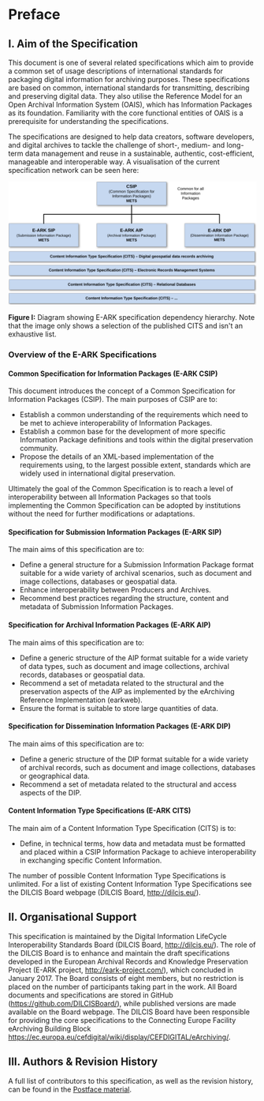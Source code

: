 # Preface
## I. Aim of the Specification
This document is one of several related specifications which aim to provide a common set of usage descriptions of international standards for packaging digital information for archiving purposes. These specifications are based on common, international standards for transmitting, describing and preserving digital data. They also utilise the Reference Model for an Open Archival Information System (OAIS), which has Information Packages as its foundation. Familiarity with the core functional entities of OAIS is a prerequisite for understanding the specifications.

The specifications are designed to help data creators, software developers, and digital archives to tackle the challenge of short-, medium- and long-term data management and reuse in a sustainable, authentic, cost-efficient, manageable and interoperable way.
A visualisation of the current specification network can be seen here:

<a name="figi-dip"></a>
![OAIS Entities](figs/fig_1_dip.svg "Diagram showing E-ARK specification dependency hierarchy")

**Figure I:** Diagram showing E-ARK specification dependency hierarchy. Note that the image only shows a selection of the published CITS and isn't an exhaustive list.

### Overview of the E-ARK Specifications

#### Common Specification for Information Packages (E-ARK CSIP)
This document introduces the concept of a Common Specification for Information Packages (CSIP). The main purposes of CSIP are to:

- Establish a common understanding of the requirements which need to be met to achieve interoperability of Information Packages.
- Establish a common base for the development of more specific Information Package definitions and tools within the digital preservation community.
- Propose the details of an XML-based implementation of the requirements using, to the largest possible extent, standards which are widely used in international digital preservation.

Ultimately the goal of the Common Specification is to reach a level of interoperability between all Information Packages so that tools implementing the Common Specification can be adopted by institutions without the need for further modifications or adaptations.

#### Specification for Submission Information Packages (E-ARK SIP)
The main aims of this specification are to:

- Define a general structure for a Submission Information Package format suitable for a wide variety of archival scenarios, such as document and image collections, databases or geospatial data.
- Enhance interoperability between Producers and Archives.
- Recommend best practices regarding the structure, content and metadata of Submission Information Packages.

#### Specification for Archival Information Packages (E-ARK AIP)
The main aims of this specification are to:

- Define a generic structure of the AIP format suitable for a wide variety of data types, such as document and image collections, archival records, databases or geospatial data.
- Recommend a set of metadata related to the structural and the preservation aspects of the AIP as implemented by the eArchiving Reference Implementation (earkweb).
- Ensure the format is suitable to store large quantities of data.

#### Specification for Dissemination Information Packages (E-ARK DIP)
The main aims of this specification are to:

- Define a generic structure of the DIP format suitable for a wide variety of archival records, such as document and image collections, databases or geographical data.
- Recommend a set of metadata related to the structural and access aspects of the DIP.

#### Content Information Type Specifications (E-ARK CITS)
The main aim of a Content Information Type Specification (CITS) is to:

- Define, in technical terms, how data and metadata must be formatted and placed within a CSIP Information Package to achieve interoperability in exchanging specific Content Information.

The number of possible Content Information Type Specifications is unlimited. For a list of existing Content Information Type Specifications see the DILCIS Board webpage (DILCIS Board, <http://dilcis.eu/>).

## II. Organisational Support
This specification is maintained by the Digital Information LifeCycle Interoperability Standards Board (DILCIS Board, <http://dilcis.eu/>). The role of the DILCIS Board is to enhance and maintain the draft specifications developed in the European Archival Records and Knowledge Preservation Project (E-ARK project, <http://eark-project.com/>), which concluded in January 2017. The Board consists of eight members, but no restriction is placed on the number of participants taking part in the work. All Board documents and specifications are stored in GitHub (<https://github.com/DILCISBoard/>), while published versions are made available on the Board webpage. The DILCIS Board have been responsible for providing the core specifications to the Connecting Europe Facility eArchiving Building Block <https://ec.europa.eu/cefdigital/wiki/display/CEFDIGITAL/eArchiving/>.

## III. Authors & Revision History
A full list of contributors to this specification, as well as the revision history, can be found in the [Postface material](#postface).
